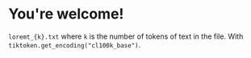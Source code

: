 # You're welcome!

`loremt_{k}.txt` where `k` is the number of tokens of text in the file. With `tiktoken.get_encoding("cl100k_base")`.